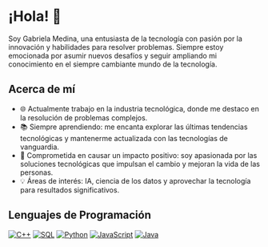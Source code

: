 # ¡Hola! 👋

Soy Gabriela Medina, una entusiasta de la tecnología con pasión por la innovación y habilidades para resolver problemas. Siempre estoy emocionada por asumir nuevos desafíos y seguir ampliando mi conocimiento en el siempre cambiante mundo de la tecnología.

## Acerca de mí

- 🌐 Actualmente trabajo en la industria tecnológica, donde me destaco en la resolución de problemas complejos.
- 📚 Siempre aprendiendo: me encanta explorar las últimas tendencias tecnológicas y mantenerme actualizada con las tecnologías de vanguardia.
- 🚀 Comprometida en causar un impacto positivo: soy apasionada por las soluciones tecnológicas que impulsan el cambio y mejoran la vida de las personas.
- 💡 Áreas de interés: IA, ciencia de los datos y aprovechar la tecnología para resultados significativos.

## Lenguajes de Programación
[![C++](https://img.shields.io/badge/C++-Intermediate-yellow)](https://isocpp.org/)
[![SQL](https://img.shields.io/badge/SQL-Intermediate-yellow)](https://www.sql.org/)
[![Python](https://img.shields.io/badge/Python-Beginner-red)](https://www.python.org/)
[![JavaScript](https://img.shields.io/badge/JavaScript-Beginner-red)](https://developer.mozilla.org/en-US/docs/Web/JavaScript)
[![Java](https://img.shields.io/badge/Java-Beginner-red)](https://www.java.com/)

<!--
**gcentes/gcentes** is a ✨ _special_ ✨ repository because its `README.md` (this file) appears on your GitHub profile.

Here are some ideas to get you started:

- 🔭 I’m currently working on ...
- 🌱 I’m currently learning ...
- 👯 I’m looking to collaborate on ...
- 🤔 I’m looking for help with ...
- 💬 Ask me about ...
- 📫 How to reach me: ...
- 😄 Pronouns: ...
- ⚡ Fun fact: ...
-->
